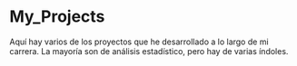 # My_Projects

Aquí hay varios de los proyectos que he desarrollado a lo largo de mi carrera.
La mayoría son de análisis estadístico, pero hay de varias índoles.
